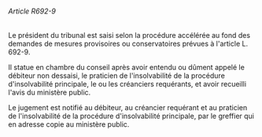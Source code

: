 ###### Article R692-9

Le président du tribunal est saisi selon la procédure accélérée au fond des demandes de mesures provisoires ou conservatoires prévues à l'article L. 692-9.

Il statue en chambre du conseil après avoir entendu ou dûment appelé le débiteur non dessaisi, le praticien de l'insolvabilité de la procédure d'insolvabilité principale, le ou les créanciers requérants, et avoir recueilli l'avis du ministère public.

Le jugement est notifié au débiteur, au créancier requérant et au praticien de l'insolvabilité de la procédure d'insolvabilité principale, par le greffier qui en adresse copie au ministère public.

